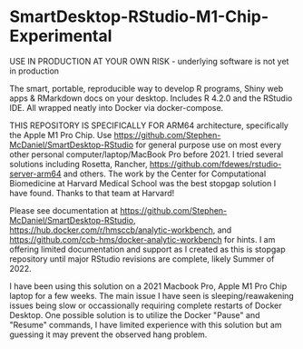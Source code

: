 # SmartDesktop-RStudio-M1-Chip-Experimental

USE IN PRODUCTION AT YOUR OWN RISK - underlying software is not yet in production

The smart, portable, reproducible way to develop R programs, Shiny web apps & RMarkdown docs on your desktop. Includes R 4.2.0 and the RStudio IDE. All wrapped neatly into Docker via docker-compose.

THIS REPOSITORY IS SPECIFICALLY FOR ARM64 architecture, specifically the Apple M1 Pro Chip. Use https://github.com/Stephen-McDaniel/SmartDesktop-RStudio for general purpose use on most every other personal computer/laptop/MacBook Pro before 2021. I tried several solutions including Rosetta, Rancher, https://github.com/fdewes/rstudio-server-arm64 and others. The work by the Center for Computational Biomedicine at Harvard Medical School was the best stopgap solution I have found. Thanks to that team at Harvard!

Please see documentation at 
https://github.com/Stephen-McDaniel/SmartDesktop-RStudio,
https://hub.docker.com/r/hmsccb/analytic-workbench, and 
https://github.com/ccb-hms/docker-analytic-workbench 
for hints. I am offering limited documentation and support as I created as this is stopgap repository until major RStudio revisions are complete, likely Summer of 2022. 

I have been using this solution on a 2021 Macbook Pro, Apple M1 Pro Chip laptop for a few weeks. The main issue I have seen is sleeping/reawakening issues being slow or occassionally requiring complete restarts of Docker Desktop. One possible solution is to utilize the Docker "Pause" and "Resume" commands, I have limited experience with this solution but am guessing it may prevent the observed hang problem.
